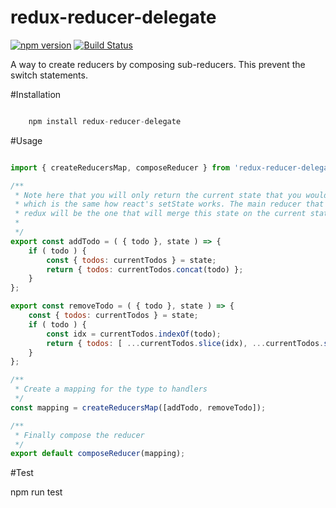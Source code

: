 redux-reducer-delegate
======================

[![npm version](https://badge.fury.io/js/redux-reducer-delegate.svg)](https://badge.fury.io/js/redux-reducer-delegate)
[![Build Status](https://travis-ci.org/wmira/redux-reducer-delegate.svg?branch=master)](https://travis-ci.org/wmira/redux-reducer-delegate)

A way to create reducers by composing sub-reducers. This prevent the switch statements.


#Installation

```javascript

    npm install redux-reducer-delegate

```

#Usage

```javascript

import { createReducersMap, composeReducer } from 'redux-reducer-delegate';

/**
 * Note here that you will only return the current state that you would like to replace
 * which is the same how react's setState works. The main reducer that is called by
 * redux will be the one that will merge this state on the current state
 *
 */
export const addTodo = ( { todo }, state ) => {
    if ( todo ) {
        const { todos: currentTodos } = state;
        return { todos: currentTodos.concat(todo) };
    }
};

export const removeTodo = ( { todo }, state ) => {
    const { todos: currentTodos } = state;
    if ( todo ) {
        const idx = currentTodos.indexOf(todo);
        return { todos: [ ...currentTodos.slice(idx), ...currentTodos.slice(idx + 1) ] };
    }
};

/**
 * Create a mapping for the type to handlers
 */
const mapping = createReducersMap([addTodo, removeTodo]);

/**
 * Finally compose the reducer
 */
export default composeReducer(mapping);


```

#Test

npm run test
